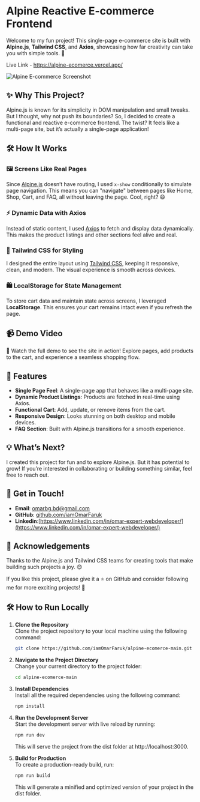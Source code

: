 
# Alpine Reactive E-commerce Frontend

Welcome to my fun project! This single-page e-commerce site is built with **Alpine.js**, **Tailwind CSS**, and **Axios**, showcasing how far creativity can take you with simple tools. 🚀

Live Link - https://alpine-ecomerce.vercel.app/

![Alpine E-commerce Screenshot](https://github.com/iamOmarFaruk/alpine-ecomerce-main/blob/main/screenshoot.png?raw=true)

## ✨ Why This Project?
Alpine.js is known for its simplicity in DOM manipulation and small tweaks. But I thought, why not push its boundaries? So, I decided to create a functional and reactive e-commerce frontend. The twist? It feels like a multi-page site, but it’s actually a single-page application!

## 🛠️ How It Works

### 🖼️ Screens Like Real Pages
Since [Alpine.js](https://alpinejs.dev/) doesn’t have routing, I used `x-show` conditionally to simulate page navigation. This means you can "navigate" between pages like Home, Shop, Cart, and FAQ, all without leaving the page. Cool, right? 😄

### ⚡ Dynamic Data with Axios
Instead of static content, I used [Axios](https://axios-http.com/docs/intro) to fetch and display data dynamically. This makes the product listings and other sections feel alive and real.

### 🎨 Tailwind CSS for Styling
I designed the entire layout using [Tailwind CSS](https://tailwindcss.com/), keeping it responsive, clean, and modern. The visual experience is smooth across devices.

### 🛍️ LocalStorage for State Management
To store cart data and maintain state across screens, I leveraged **LocalStorage**. This ensures your cart remains intact even if you refresh the page.

## 📹 Demo Video
🎥 Watch the full demo to see the site in action! Explore pages, add products to the cart, and experience a seamless shopping flow.

## 🌟 Features
- **Single Page Feel**: A single-page app that behaves like a multi-page site.  
- **Dynamic Product Listings**: Products are fetched in real-time using Axios.  
- **Functional Cart**: Add, update, or remove items from the cart.  
- **Responsive Design**: Looks stunning on both desktop and mobile devices.  
- **FAQ Section**: Built with Alpine.js transitions for a smooth experience.  

## 💡 What’s Next?
I created this project for fun and to explore Alpine.js. But it has potential to grow! If you’re interested in collaborating or building something similar, feel free to reach out.


## 📩 Get in Touch!
- **Email**: [omarbg.bd@gmail.com](mailto:omarbg.bd@gmail.com)  
- **GitHub**: [github.com/iamOmarFaruk](https://github.com/iamOmarFaruk)
- **Linkedin**:[https://www.linkedin.com/in/omar-expert-webdeveloper/](https://www.linkedin.com/in/omar-expert-webdeveloper/)

## 🖤 Acknowledgements
Thanks to the Alpine.js and Tailwind CSS teams for creating tools that make building such projects a joy. 😊

If you like this project, please give it a ⭐ on GitHub and consider following me for more exciting projects! 🚀



## 🛠️ How to Run Locally

1. **Clone the Repository**  
   Clone the project repository to your local machine using the following command:
   ```bash
   git clone https://github.com/iamOmarFaruk/alpine-ecomerce-main.git
   ```

2. **Navigate to the Project Directory**  
   Change your current directory to the project folder:
   ```bash
   cd alpine-ecomerce-main
   ```

3. **Install Dependencies**  
   Install all the required dependencies using the following command:
    ```bash
   npm install
   ```

5. **Run the Development Server**  
  Start the development server with live reload by running:
   ```bash
   npm run dev
   ```
   This will serve the project from the dist folder at http://localhost:3000.

6. **Build for Production**  
   To create a production-ready build, run:
    ```bash
   npm run build
   ```
   This will generate a minified and optimized version of your project in the dist folder.



